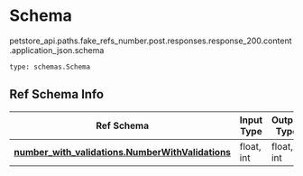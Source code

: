 # Schema
petstore_api.paths.fake_refs_number.post.responses.response_200.content.application_json.schema
```
type: schemas.Schema
```

## Ref Schema Info
Ref Schema | Input Type | Output Type
---------- | ---------- | -----------
[**number_with_validations.NumberWithValidations**](../../../../../../../../components/schema/number_with_validations.md) | float, int | float, int
